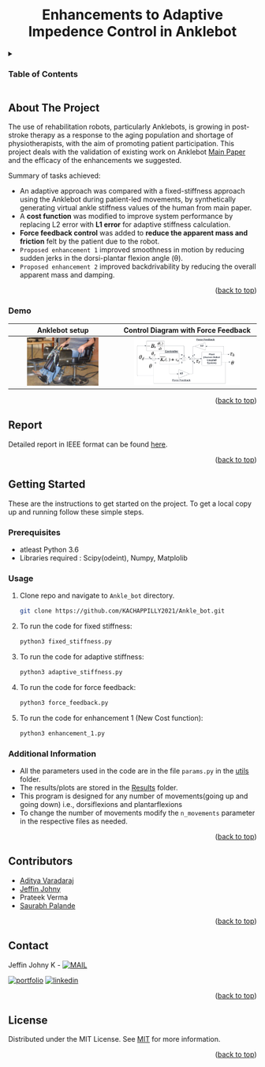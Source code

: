 <a name="readme-top"></a>

<!-- PROJECT LOGO -->
<br />
<div align="center">


  <h1 align="center">Enhancements to Adaptive Impedence Control in Anklebot</h1>


</div>



<!-- TABLE OF CONTENTS -->
<details>
  <summary><h3>Table of Contents</h3></summary>
  <ol>
    <li>
      <a href="#about-the-project">About The Project</a>
      <ul>
        <li><a href="#demo">Demo</a></li>
      </ul>
    </li>
    <li>
      <a href="#report">Report</a>
    </li>
    <li>
      <a href="#getting-started">Getting Started</a>
      <ul>
        <li><a href="#prerequisites">Prerequisites</a></li>
        <li><a href="#usage">Usage</a></li>
	<li><a href="#additional-information">Additional Information</a></li>
      </ul>
    </li>
    <li><a href="#contributors">Contributors</a></li>
    <li><a href="#contact">Contact</a></li>
    <li><a href="#license">License</a></li>
  </ol>
</details>



<!-- ABOUT THE PROJECT -->
## About The Project


The use of rehabilitation robots, particularly Anklebots, is growing in post-stroke therapy as a response to the aging population and shortage of physiotherapists, with the aim of promoting patient participation.
This project deals with the validation of existing work on Anklebot [Main Paper](https://ieeexplore.ieee.org/document/8561224) and the efficacy of the enhancements we suggested.  

Summary of tasks achieved:
* An adaptive approach was compared with a fixed-stiffness approach using the Anklebot during patient-led movements, by synthetically generating virtual
ankle stiffness values of the human from main paper. 
* A **cost function** was modified to improve system performance by replacing L2 error with **L1 error** for adaptive stiffness calculation.
* **Force feedback control** was added to **reduce the apparent mass and friction** felt by the patient due to the robot.
* ```Proposed enhancement 1``` improved smoothness in motion by reducing sudden jerks in the dorsi-plantar flexion angle (θ).
* ```Proposed enhancement 2``` improved backdrivability by reducing the overall apparent mass and damping.


<p align="right">(<a href="#readme-top">back to top</a>)</p>

### Demo

Anklebot setup | Control Diagram with Force Feedback
:-------------------------:|:-------------------------:
<img src="https://github.com/KACHAPPILLY2021/Ankle_bot/blob/main/sample_img/bot.PNG?raw=true" width=70% alt="bot"> | <img src="https://github.com/KACHAPPILLY2021/Ankle_bot/blob/main/sample_img/force_feedback.PNG?raw=true" width=80% alt="force">


<p align="right">(<a href="#readme-top">back to top</a>)</p>



<!--  Reports -->
## Report

Detailed report in IEEE format can be found [here](https://github.com/KACHAPPILLY2021/Ankle_bot/blob/main/ENPM640_Project_Report.pdf).
<p align="right">(<a href="#readme-top">back to top</a>)</p>


<!-- GETTING STARTED -->
## Getting Started

These are the instructions to get started on the project.
To get a local copy up and running follow these simple steps.

### Prerequisites
* atleast Python 3.6
* Libraries required : Scipy(odeint), Numpy, Matplolib 


### Usage

1. Clone repo and navigate to ```Ankle_bot``` directory.
   ```sh
   git clone https://github.com/KACHAPPILLY2021/Ankle_bot.git
   ```
2. To run the code for fixed stiffness:
   ```sh
   python3 fixed_stiffness.py
   ```
3. To run the code for adaptive stiffness:
   ```sh
   python3 adaptive_stiffness.py
   ```
4. To run the code for force feedback:
   ```sh
   python3 force_feedback.py
   ```
5. To run the code for enhancement 1 (New Cost function):
   ```sh
   python3 enhancement_1.py
   ```
### Additional Information

* All the parameters used in the code are in the file ```params.py``` in the [utils](https://github.com/KACHAPPILLY2021/Ankle_bot/tree/main/utils) folder.
* The results/plots are stored in the [Results](https://github.com/KACHAPPILLY2021/Ankle_bot/tree/main/Results) folder.
* This program is designed for any number of movements(going up and going down) i.e., dorsiflexions and plantarflexions
* To change the number of movements modify the ```n_movements``` parameter in the respective files as needed.

<p align="right">(<a href="#readme-top">back to top</a>)</p>



<!-- CONTRIBUTORS -->
## Contributors

- [Aditya Varadaraj](https://github.com/AdityaVaradaraj)
- [Jeffin Johny](https://github.com/KACHAPPILLY2021)
- Prateek Verma
- [Saurabh Palande](https://github.com/saurabhp369)

<p align="right">(<a href="#readme-top">back to top</a>)</p>



<!-- CONTACT -->
## Contact

Jeffin Johny K - [![MAIL](https://img.shields.io/badge/Gmail-D14836?style=for-the-badge&logo=gmail&logoColor=white)](mailto:jeffinjk@umd.edu)
	
[![portfolio](https://img.shields.io/badge/my_portfolio-000?style=for-the-badge&logo=ko-fi&logoColor=white)](https://github.com/KACHAPPILLY2021)
[![linkedin](https://img.shields.io/badge/linkedin-0A66C2?style=for-the-badge&logo=linkedin&logoColor=white)](http://www.linkedin.com/in/jeffin-johny-kachappilly-0a8597136)

<p align="right">(<a href="#readme-top">back to top</a>)</p>



<!-- LICENSE -->
## License

Distributed under the MIT License. See [MIT](https://choosealicense.com/licenses/mit/) for more information.

<p align="right">(<a href="#readme-top">back to top</a>)</p>



<!-- MARKDOWN LINKS & IMAGES -->
<!-- https://www.markdownguide.org/basic-syntax/#reference-style-links -->
[contributors-shield]: https://img.shields.io/github/contributors/othneildrew/Best-README-Template.svg?style=for-the-badge
[contributors-url]: https://github.com/othneildrew/Best-README-Template/graphs/contributors
[forks-shield]: https://img.shields.io/github/forks/othneildrew/Best-README-Template.svg?style=for-the-badge
[forks-url]: https://github.com/othneildrew/Best-README-Template/network/members
[stars-shield]: https://img.shields.io/github/stars/othneildrew/Best-README-Template.svg?style=for-the-badge
[stars-url]: https://github.com/othneildrew/Best-README-Template/stargazers
[issues-shield]: https://img.shields.io/github/issues/othneildrew/Best-README-Template.svg?style=for-the-badge
[issues-url]: https://github.com/othneildrew/Best-README-Template/issues
[license-shield]: https://img.shields.io/github/license/othneildrew/Best-README-Template.svg?style=for-the-badge
[license-url]: https://github.com/othneildrew/Best-README-Template/blob/master/LICENSE.txt
[linkedin-shield]: https://img.shields.io/badge/-LinkedIn-black.svg?style=for-the-badge&logo=linkedin&colorB=555
[linkedin-url]: https://linkedin.com/in/othneildrew
[product-screenshot]: images/screenshot.png
[Next.js]: https://img.shields.io/badge/next.js-000000?style=for-the-badge&logo=nextdotjs&logoColor=white
[Next-url]: https://nextjs.org/
[React.js]: https://img.shields.io/badge/React-20232A?style=for-the-badge&logo=react&logoColor=61DAFB
[React-url]: https://reactjs.org/
[Vue.js]: https://img.shields.io/badge/Vue.js-35495E?style=for-the-badge&logo=vuedotjs&logoColor=4FC08D
[Vue-url]: https://vuejs.org/
[Angular.io]: https://img.shields.io/badge/Angular-DD0031?style=for-the-badge&logo=angular&logoColor=white
[Angular-url]: https://angular.io/
[Svelte.dev]: https://img.shields.io/badge/Svelte-4A4A55?style=for-the-badge&logo=svelte&logoColor=FF3E00
[Svelte-url]: https://svelte.dev/
[Laravel.com]: https://img.shields.io/badge/Laravel-FF2D20?style=for-the-badge&logo=laravel&logoColor=white
[Laravel-url]: https://laravel.com
[Bootstrap.com]: https://img.shields.io/badge/Bootstrap-563D7C?style=for-the-badge&logo=bootstrap&logoColor=white
[Bootstrap-url]: https://getbootstrap.com
[JQuery.com]: https://img.shields.io/badge/jQuery-0769AD?style=for-the-badge&logo=jquery&logoColor=white
[JQuery-url]: https://jquery.com
